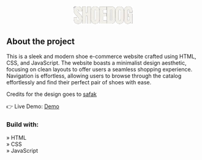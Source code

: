 <div align='center'>

  ![](/img/1-removebg-preview.webp)
</div>

<h2>About the project</h2>

<p>This is a sleek and modern shoe e-commerce website crafted using HTML, CSS, and JavaScript. The website boasts a minimalist design aesthetic, focusing on clean layouts to offer users a seamless shopping experience. Navigation is effortless, allowing users to browse through the catalog effortlessly and find their perfect pair of shoes with ease.</p>


<p>Credits for the design goes to <a href='https://github.com/safak'>safak</a></p>

👉 Live Demo: <a href='https://aayushd10.github.io/ShoeDog-Ecommerce/'>Demo</a>

<h3>Build with:</h3>

» HTML<br>
» CSS <br>
» JavaScript
